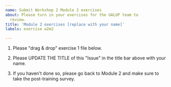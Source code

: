 ```yaml
---
name: Submit Workshop 2 Module 2 exercises
about: Please turn in your exercises for the GALUP team to
  review.
title: 'Module 2 exercises [replace with your name]'
labels: exercise w2m2

---
```


1. Please "drag & drop" exercise 1 file below.

2. Please UPDATE THE TITLE of this "Issue" in the title bar above with your name.

3. If you haven't done so, please go back to Module 2 and make sure to take
   the post-training survey. 

